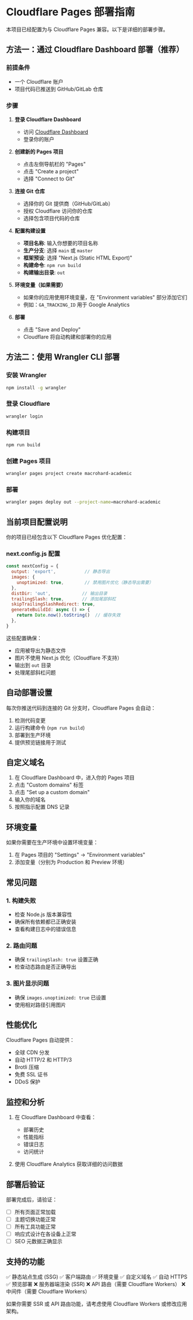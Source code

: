 # Cloudflare Pages 部署指南

本项目已经配置为与 Cloudflare Pages 兼容。以下是详细的部署步骤。

## 方法一：通过 Cloudflare Dashboard 部署（推荐）

### 前提条件
- 一个 Cloudflare 账户
- 项目代码已推送到 GitHub/GitLab 仓库

### 步骤

1. **登录 Cloudflare Dashboard**
   - 访问 [Cloudflare Dashboard](https://dash.cloudflare.com/)
   - 登录你的账户

2. **创建新的 Pages 项目**
   - 点击左侧导航栏的 "Pages"
   - 点击 "Create a project"
   - 选择 "Connect to Git"

3. **连接 Git 仓库**
   - 选择你的 Git 提供商（GitHub/GitLab）
   - 授权 Cloudflare 访问你的仓库
   - 选择包含项目代码的仓库

4. **配置构建设置**
   - **项目名称**: 输入你想要的项目名称
   - **生产分支**: 选择 `main` 或 `master`
   - **框架预设**: 选择 "Next.js (Static HTML Export)"
   - **构建命令**: `npm run build`
   - **构建输出目录**: `out`

5. **环境变量（如果需要）**
   - 如果你的应用使用环境变量，在 "Environment variables" 部分添加它们
   - 例如：`GA_TRACKING_ID` 用于 Google Analytics

6. **部署**
   - 点击 "Save and Deploy"
   - Cloudflare 将自动构建和部署你的应用

## 方法二：使用 Wrangler CLI 部署

### 安装 Wrangler
```bash
npm install -g wrangler
```

### 登录 Cloudflare
```bash
wrangler login
```

### 构建项目
```bash
npm run build
```

### 创建 Pages 项目
```bash
wrangler pages project create macrohard-academic
```

### 部署
```bash
wrangler pages deploy out --project-name=macrohard-academic
```

## 当前项目配置说明

你的项目已经包含以下 Cloudflare Pages 优化配置：

### next.config.js 配置
```javascript
const nextConfig = {
  output: 'export',           // 静态导出
  images: {
    unoptimized: true,        // 禁用图片优化（静态导出需要）
  },
  distDir: 'out',            // 输出目录
  trailingSlash: true,       // 添加尾部斜杠
  skipTrailingSlashRedirect: true,
  generateBuildId: async () => {
    return Date.now().toString()  // 缓存失效
  },
}
```

这些配置确保：
- 应用被导出为静态文件
- 图片不使用 Next.js 优化（Cloudflare 不支持）
- 输出到 `out` 目录
- 处理尾部斜杠问题

## 自动部署设置

每次你推送代码到连接的 Git 分支时，Cloudflare Pages 会自动：
1. 检测代码变更
2. 运行构建命令 (`npm run build`)
3. 部署到生产环境
4. 提供预览链接用于测试

## 自定义域名

1. 在 Cloudflare Dashboard 中，进入你的 Pages 项目
2. 点击 "Custom domains" 标签
3. 点击 "Set up a custom domain"
4. 输入你的域名
5. 按照指示配置 DNS 记录

## 环境变量

如果你需要在生产环境中设置环境变量：
1. 在 Pages 项目的 "Settings" → "Environment variables"
2. 添加变量（分别为 Production 和 Preview 环境）

## 常见问题

### 1. 构建失败
- 检查 Node.js 版本兼容性
- 确保所有依赖都已正确安装
- 查看构建日志中的错误信息

### 2. 路由问题
- 确保 `trailingSlash: true` 设置正确
- 检查动态路由是否正确导出

### 3. 图片显示问题
- 确保 `images.unoptimized: true` 已设置
- 使用相对路径引用图片

## 性能优化

Cloudflare Pages 自动提供：
- 全球 CDN 分发
- 自动 HTTP/2 和 HTTP/3
- Brotli 压缩
- 免费 SSL 证书
- DDoS 保护

## 监控和分析

1. 在 Cloudflare Dashboard 中查看：
   - 部署历史
   - 性能指标
   - 错误日志
   - 访问统计

2. 使用 Cloudflare Analytics 获取详细的访问数据

## 部署后验证

部署完成后，请验证：
- [ ] 所有页面正常加载
- [ ] 主题切换功能正常
- [ ] 所有工具功能正常
- [ ] 响应式设计在各设备上正常
- [ ] SEO 元数据正确显示

## 支持的功能

✅ 静态站点生成 (SSG)
✅ 客户端路由
✅ 环境变量
✅ 自定义域名
✅ 自动 HTTPS
✅ 预览部署
❌ 服务器端渲染 (SSR)
❌ API 路由（需要 Cloudflare Workers）
❌ 中间件（需要 Cloudflare Workers）

如果你需要 SSR 或 API 路由功能，请考虑使用 Cloudflare Workers 或修改应用架构。